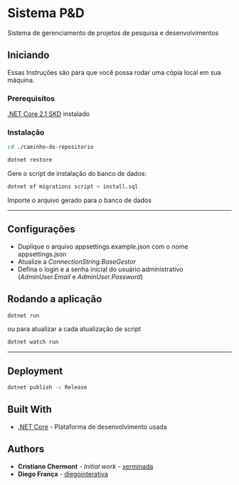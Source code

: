 # Sistema P&D

Sistema de gerenciamento de projetos de pesquisa e desenvolvimentos

## Iniciando

Essas Instruções são para que você possa rodar uma cópia local em sua máquina.

### Prerequisitos

[.NET Core 2.1 SKD](https://dotnet.microsoft.com/download) instalado

### Instalação

```bash
cd ./caminho-do-repositorio

dotnet restore
```

Gere o script de instalação do banco de dados:

```bash
dotnet ef migrations script > install.sql
```

Importe o arquivo gerado para o banco de dados

---

## Configurações

- Duplique o arquivo appsettings.example.json com o nome appsettings.json
- Atualize a _ConnectionString.BaseGestor_
- Defina o login e a senha inicial do usuário administrativo (_AdminUser.Email_ e _AdminUser.Password_)

## Rodando a aplicação

```bash
dotnet run
```

ou para atualizar a cada atualização de script

```bash
dotnet watch run
```

---

## Deployment

```bash
dotnet publish -c Release
```

## Built With

- [.NET Core](https://dotnet.microsoft.com/) - Plataforma de desenvolvimento usada

## Authors

- **Cristiano Chermont** - _Initial work_ - [xerminada](https://github.com/xerminada)
- **Diego França** - [diegointerativa](https://github.com/diegointerativa)
